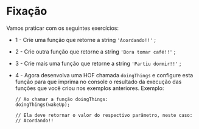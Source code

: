 # Fixação

Vamos praticar com os seguintes exercícios:

- 1 - Crie uma função que retorne a string `'Acordando!!'` ;

- 2 - Crie outra função que retorne a string `'Bora tomar café!!'` ;

- 3 - Crie mais uma função que retorne a string `'Partiu dormir!!'` ;

- 4 - Agora desenvolva uma HOF chamada `doingThings` e configure esta função para que imprima no console o resultado da execução das funções que você criou nos exemplos anteriores. Exemplo:

      // Ao chamar a função doingThings:
      doingThings(wakeUp);

      // Ela deve retornar o valor do respectivo parâmetro, neste caso:
      // Acordando!!